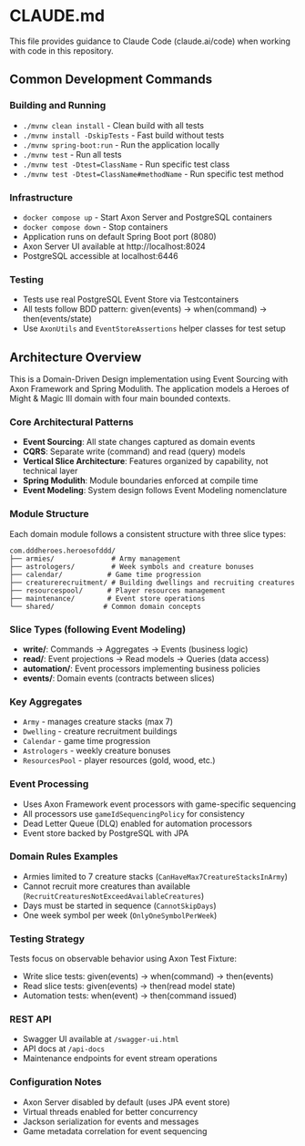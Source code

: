 # CLAUDE.md

This file provides guidance to Claude Code (claude.ai/code) when working with code in this repository.

## Common Development Commands

### Building and Running
- `./mvnw clean install` - Clean build with all tests
- `./mvnw install -DskipTests` - Fast build without tests
- `./mvnw spring-boot:run` - Run the application locally
- `./mvnw test` - Run all tests
- `./mvnw test -Dtest=ClassName` - Run specific test class
- `./mvnw test -Dtest=ClassName#methodName` - Run specific test method

### Infrastructure
- `docker compose up` - Start Axon Server and PostgreSQL containers
- `docker compose down` - Stop containers
- Application runs on default Spring Boot port (8080)
- Axon Server UI available at http://localhost:8024
- PostgreSQL accessible at localhost:6446

### Testing
- Tests use real PostgreSQL Event Store via Testcontainers
- All tests follow BDD pattern: given(events) → when(command) → then(events/state)
- Use `AxonUtils` and `EventStoreAssertions` helper classes for test setup

## Architecture Overview

This is a Domain-Driven Design implementation using Event Sourcing with Axon Framework and Spring Modulith. The application models a Heroes of Might & Magic III domain with four main bounded contexts.

### Core Architectural Patterns
- **Event Sourcing**: All state changes captured as domain events
- **CQRS**: Separate write (command) and read (query) models
- **Vertical Slice Architecture**: Features organized by capability, not technical layer
- **Spring Modulith**: Module boundaries enforced at compile time
- **Event Modeling**: System design follows Event Modeling nomenclature

### Module Structure
Each domain module follows a consistent structure with three slice types:

```
com.dddheroes.heroesofddd/
├── armies/              # Army management
├── astrologers/         # Week symbols and creature bonuses
├── calendar/           # Game time progression
├── creaturerecruitment/ # Building dwellings and recruiting creatures
├── resourcespool/      # Player resources management
├── maintenance/        # Event store operations
└── shared/            # Common domain concepts
```

### Slice Types (following Event Modeling)
- **write/**: Commands → Aggregates → Events (business logic)
- **read/**: Event projections → Read models → Queries (data access)
- **automation/**: Event processors implementing business policies
- **events/**: Domain events (contracts between slices)

### Key Aggregates
- `Army` - manages creature stacks (max 7)
- `Dwelling` - creature recruitment buildings
- `Calendar` - game time progression
- `Astrologers` - weekly creature bonuses
- `ResourcesPool` - player resources (gold, wood, etc.)

### Event Processing
- Uses Axon Framework event processors with game-specific sequencing
- All processors use `gameIdSequencingPolicy` for consistency
- Dead Letter Queue (DLQ) enabled for automation processors
- Event store backed by PostgreSQL with JPA

### Domain Rules Examples
- Armies limited to 7 creature stacks (`CanHaveMax7CreatureStacksInArmy`)
- Cannot recruit more creatures than available (`RecruitCreaturesNotExceedAvailableCreatures`)
- Days must be started in sequence (`CannotSkipDays`)
- One week symbol per week (`OnlyOneSymbolPerWeek`)

### Testing Strategy
Tests focus on observable behavior using Axon Test Fixture:
- Write slice tests: given(events) → when(command) → then(events)
- Read slice tests: given(events) → then(read model state)
- Automation tests: when(event) → then(command issued)

### REST API
- Swagger UI available at `/swagger-ui.html`
- API docs at `/api-docs`
- Maintenance endpoints for event stream operations

### Configuration Notes
- Axon Server disabled by default (uses JPA event store)
- Virtual threads enabled for better concurrency
- Jackson serialization for events and messages
- Game metadata correlation for event sequencing